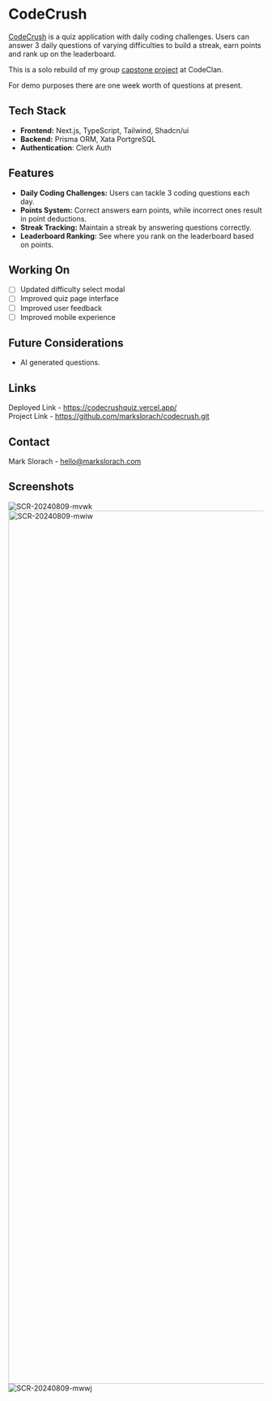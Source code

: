 # CodeCrush

[CodeCrush](https://codecrushquiz.vercel.app/) is a quiz application with daily coding challenges. Users can answer 3 daily questions of varying difficulties to build a streak, earn points and rank up on the leaderboard.

This is a solo rebuild of my group [capstone project](https://github.com/markslorach/codecrush-capstone.git) at CodeClan.

For demo purposes there are one week worth of questions at present.

## Tech Stack
- **Frontend:** Next.js, TypeScript, Tailwind, Shadcn/ui
- **Backend:** Prisma ORM, Xata PortgreSQL
- **Authentication**: Clerk Auth

## Features
- **Daily Coding Challenges:** Users can tackle 3 coding questions each day.
- **Points System:** Correct answers earn points, while incorrect ones result in point deductions.
- **Streak Tracking:** Maintain a streak by answering questions correctly.
- **Leaderboard Ranking:** See where you rank on the leaderboard based on points.

## Working On
- [ ] Updated difficulty select modal
- [ ] Improved quiz page interface
- [ ] Improved user feedback
- [ ] Improved mobile experience

## Future Considerations
- AI generated questions.

## Links
Deployed Link - https://codecrushquiz.vercel.app/ \
Project Link - https://github.com/markslorach/codecrush.git

## Contact
Mark Slorach - hello@markslorach.com

## Screenshots
![SCR-20240809-mvwk](https://github.com/user-attachments/assets/12ece95c-bed6-4e71-a511-760b02ed2794)
<img width="1721" alt="SCR-20240809-mwiw" src="https://github.com/user-attachments/assets/0f6324be-3036-45a6-b008-0af8eb290b9b">
![SCR-20240809-mwwj](https://github.com/user-attachments/assets/c9d6cccf-3363-4ac2-9e67-8538abb366fb)
